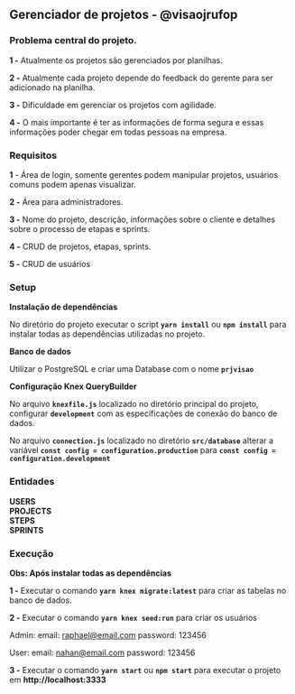 ## Gerenciador de projetos - @visaojrufop

### Problema central do projeto.

**1 -** Atualmente os projetos são gerenciados por planilhas.  

**2 -** Atualmente cada projeto depende do feedback do gerente para ser adicionado na planilha.  

**3 -** Dificuldade em gerenciar os projetos com agilidade.  

**4 -** O mais importante é ter as informações de forma segura e essas informações poder chegar em todas pessoas na empresa. 

### Requisitos

**1** - Área de login, somente gerentes podem manipular projetos, usuários comuns podem apenas visualizar.

**2 -** Área para administradores.  

**3 -** Nome do projeto, descrição, informações sobre o cliente e detalhes sobre o processo de etapas e sprints.  

**4 -** CRUD de projetos, etapas, sprints.  

**5 -** CRUD de usuários

### Setup

**Instalação de dependências**  

No diretório do projeto executar o script **`yarn install`** ou **`npm install`** para instalar todas as dependências utilizadas no projeto.

**Banco de dados**

Utilizar o PostgreSQL e criar uma Database com o nome **`prjvisao`**

**Configuração Knex QueryBuilder**

No arquivo **`knexfile.js`** localizado no diretório principal do projeto, configurar **`development`** com as especificações de conexão do banco de dados.  

No arquivo **`connection.js`** localizado no diretório **`src/database`** alterar a variável **`const config = configuration.production`** para **`const config = configuration.development`**

### Entidades 

**USERS**  
**PROJECTS**  
**STEPS**  
**SPRINTS**

### Execução

**Obs: Após instalar todas as dependências**

**1 -** Executar o comando **`yarn knex migrate:latest`** para criar as tabelas no banco de dados.  

**2 -** Executar o comando **`yarn knex seed:run`** para criar os usuários

Admin: email: raphael@email.com
       password: 123456

User:  email: nahan@email.com
       password: 123456

**3 -** Executar o comando **`yarn start`** ou **`npm start`** para executar o projeto em **http://localhost:3333**

